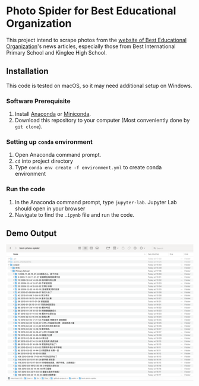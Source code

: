 # Photo Spider for Best Educational Organization

This project intend to scrape photos from the [website of Best Educational Organization](https://www.bestsch.cn/best/public/news)'s news articles, especially those from Best International Primary School and Kinglee High School.

## Installation

This code is tested on macOS, so it may need additional setup on Windows.

### Software Prerequisite

1. Install [Anaconda](https://www.anaconda.com/products/distribution) or [Miniconda](https://docs.conda.io/en/latest/miniconda.html).
2. Download this repository to your computer (Most conveniently done by `git clone`).

### Setting up `conda` environment

1. Open Anaconda command prompt.
2. `cd` into project directory
3. Type `conda env create -f environment.yml` to create conda environment

### Run the code

1. In the Anaconda command prompt, type `jupyter-lab`. Jupyter Lab should open in your browser
2. Navigate to find the `.ipynb` file and run the code.

## Demo Output

![Demo Output](demo-output.png)
